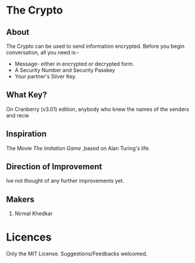 # The Crypto
## About
The Crypto can be used to send information encrypted. Before you begin conversation, all you need is:- 
* Message- either in encrypted or decrypted form.
* A Security Number and Security Passkey
* Your partner's Silver Key.

## What Key?
On Cranberry (v3.01) edition, anybody who knew the names of the senders and recie

## Inspiration
The Movie _The Imitation Game_ ,based on Alan Turing's life.

## Direction of Improvement
Ive not thought of any further improvements yet.

## Makers
1. Nirmal Khedkar

# Licences
Only the MIT License. Suggestions/Feedbacks welcomed.

